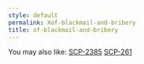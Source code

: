 ```yaml
---
style: default
permalink: Xof-blackmail-and-bribery
title: of-blackmail-and-bribery
---
```

You may also like:
[SCP-2385](http://scp-wiki.net/scp-2385)
[SCP-261](http://scp-wiki.net/scp-261)